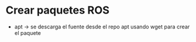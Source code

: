 Crear paquetes ROS
===================

* apt -> se descarga el fuente desde el repo apt usando wget para crear el paquete
